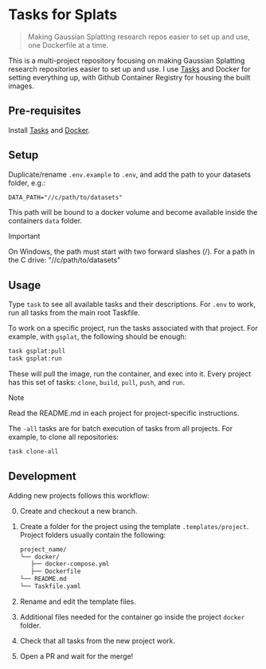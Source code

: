 # Tasks for Splats

> Making Gaussian Splatting research repos easier to set up and use, one Dockerfile at a time.

This is a multi-project repository focusing on making Gaussian Splatting research repositories easier to set up and use. I use [Tasks](https://taskfile.dev/) and Docker for setting everything up, with Github Container Registry for housing the built images.

## Pre-requisites

Install [Tasks](https://taskfile.dev/installation/) and [Docker](https://docs.docker.com/engine/install/).

## Setup

Duplicate/rename `.env.example` to `.env`, and add the path to your datasets folder, e.g.:

```txt
DATA_PATH="//c/path/to/datasets"
```

This path will be bound to a docker volume and become available inside the containers `data` folder.

> [!IMPORTANT]
> On Windows, the path must start with two forward slashes (/). For a path in the C drive: "//c/path/to/datasets"

## Usage

Type `task` to see all available tasks and their descriptions. For `.env` to work, run all tasks from the main root Taskfile.

To work on a specific project, run the tasks associated with that project. For example, with `gsplat`, the following should be enough:

```bash
task gsplat:pull
task gsplat:run
```

These will pull the image, run the container, and exec into it. Every project has this set of tasks: `clone`, `build`, `pull`, `push`, and `run`.

> [!NOTE]
> Read the README.md in each project for project-specific instructions.

The `-all` tasks are for batch execution of tasks from all projects. For example, to clone all repositories:

```bash
task clone-all
```

## Development

Adding new projects follows this workflow:

0. Create and checkout a new branch.
1. Create a folder for the project using the template `.templates/project`. Project folders usually contain the following:

   ```txt
   project_name/
   └── docker/
      ├── docker-compose.yml
      ├── Dockerfile
   └── README.md
   └── Taskfile.yaml
   ```

2. Rename and edit the template files.
3. Additional files needed for the container go inside the project `docker` folder.
4. Check that all tasks from the new project work.
5. Open a PR and wait for the merge!

